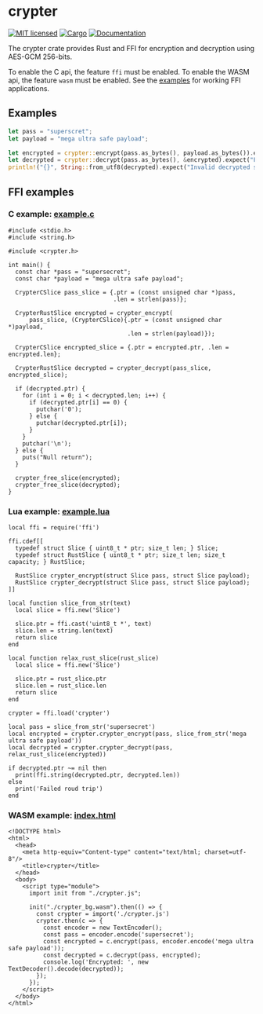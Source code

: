 # crypter
[![MIT licensed](https://img.shields.io/badge/license-MIT-blue.svg)](LICENSE)
[![Cargo](https://img.shields.io/crates/v/crypter.svg)](https://crates.io/crates/crypter)
[![Documentation](https://docs.rs/crypter/badge.svg)](https://docs.rs/crypter)

The crypter crate provides Rust and FFI for encryption and decryption using AES-GCM 256-bits.

To enable the C api, the feature `ffi` must be enabled.
To enable the WASM api, the feature `wasm` must be enabled.
See the [examples](../../blob/master/ffi/examples) for working FFI applications.

## Examples

```rust
let pass = "superscret";
let payload = "mega ultra safe payload";

let encrypted = crypter::encrypt(pass.as_bytes(), payload.as_bytes()).expect("Failed to encrypt");
let decrypted = crypter::decrypt(pass.as_bytes(), &encrypted).expect("Failed to decrypt");
println!("{}", String::from_utf8(decrypted).expect("Invalid decrypted string"));
```

## FFI examples
### C example: [example.c](../../blob/master/ffi/examples/c/example.c)
```
#include <stdio.h>
#include <string.h>

#include <crypter.h>

int main() {
  const char *pass = "supersecret";
  const char *payload = "mega ultra safe payload";

  CrypterCSlice pass_slice = {.ptr = (const unsigned char *)pass,
                              .len = strlen(pass)};

  CrypterRustSlice encrypted = crypter_encrypt(
      pass_slice, (CrypterCSlice){.ptr = (const unsigned char *)payload,
                                  .len = strlen(payload)});

  CrypterCSlice encrypted_slice = {.ptr = encrypted.ptr, .len = encrypted.len};

  CrypterRustSlice decrypted = crypter_decrypt(pass_slice, encrypted_slice);

  if (decrypted.ptr) {
    for (int i = 0; i < decrypted.len; i++) {
      if (decrypted.ptr[i] == 0) {
        putchar('0');
      } else {
        putchar(decrypted.ptr[i]);
      }
    }
    putchar('\n');
  } else {
    puts("Null return");
  }

  crypter_free_slice(encrypted);
  crypter_free_slice(decrypted);
}
```

### Lua example: [example.lua](../../blob/master/ffi/examples/lua/example.lua)
```
local ffi = require('ffi')

ffi.cdef[[
  typedef struct Slice { uint8_t * ptr; size_t len; } Slice;
  typedef struct RustSlice { uint8_t * ptr; size_t len; size_t capacity; } RustSlice;

  RustSlice crypter_encrypt(struct Slice pass, struct Slice payload);
  RustSlice crypter_decrypt(struct Slice pass, struct Slice payload);
]]

local function slice_from_str(text)
  local slice = ffi.new('Slice')

  slice.ptr = ffi.cast('uint8_t *', text)
  slice.len = string.len(text)
  return slice
end

local function relax_rust_slice(rust_slice)
  local slice = ffi.new('Slice')

  slice.ptr = rust_slice.ptr
  slice.len = rust_slice.len
  return slice
end

crypter = ffi.load('crypter')

local pass = slice_from_str('supersecret')
local encrypted = crypter.crypter_encrypt(pass, slice_from_str('mega ultra safe payload'))
local decrypted = crypter.crypter_decrypt(pass, relax_rust_slice(encrypted))

if decrypted.ptr ~= nil then
  print(ffi.string(decrypted.ptr, decrypted.len))
else
  print('Failed roud trip')
end
```

### WASM example: [index.html](../../blob/master/ffi/examples/wasm/index.html)
```
<!DOCTYPE html>
<html>
  <head>
    <meta http-equiv="Content-type" content="text/html; charset=utf-8"/>
    <title>crypter</title>
  </head>
  <body>
    <script type="module">
      import init from "./crypter.js";

      init("./crypter_bg.wasm").then(() => {
        const crypter = import('./crypter.js')
        crypter.then(c => {
          const encoder = new TextEncoder();
          const pass = encoder.encode('supersecret');
          const encrypted = c.encrypt(pass, encoder.encode('mega ultra safe payload'));
          const decrypted = c.decrypt(pass, encrypted);
          console.log('Encrypted: ', new TextDecoder().decode(decrypted));
        });
      });
    </script>
  </body>
</html>
```
